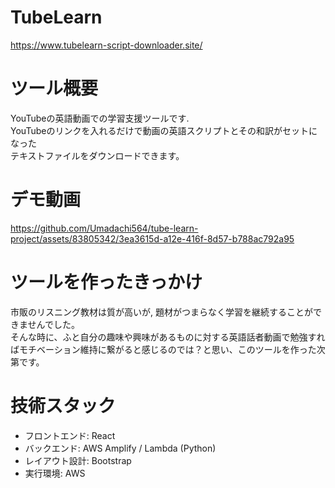 # TubeLearn

https://www.tubelearn-script-downloader.site/

# ツール概要

YouTubeの英語動画での学習支援ツールです. \
YouTubeのリンクを入れるだけで動画の英語スクリプトとその和訳がセットになった \
テキストファイルをダウンロードできます。

# デモ動画

https://github.com/Umadachi564/tube-learn-project/assets/83805342/3ea3615d-a12e-416f-8d57-b788ac792a95

# ツールを作ったきっかけ

市販のリスニング教材は質が高いが, 題材がつまらなく学習を継続することができませんでした。\
そんな時に、ふと自分の趣味や興味があるものに対する英語話者動画で勉強すればモチベーション維持に繋がると感じるのでは？と思い、このツールを作った次第です。

# 技術スタック

- フロントエンド: React
- バックエンド: AWS Amplify / Lambda (Python)
- レイアウト設計: Bootstrap
- 実行環境: AWS
